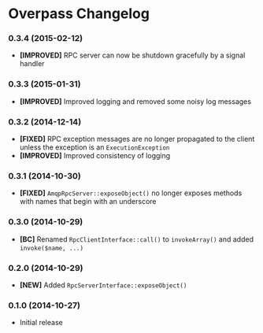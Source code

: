# Overpass Changelog

### 0.3.4 (2015-02-12)

* **[IMPROVED]** RPC server can now be shutdown gracefully by a signal handler

### 0.3.3 (2015-01-31)

* **[IMPROVED]** Improved logging and removed some noisy log messages

### 0.3.2 (2014-12-14)

* **[FIXED]** RPC exception messages are no longer propagated to the client unless the exception is an `ExecutionException`
* **[IMPROVED]** Improved consistency of logging

### 0.3.1 (2014-10-30)

* **[FIXED]** `AmqpRpcServer::exposeObject()` no longer exposes methods with names that begin with an underscore

### 0.3.0 (2014-10-29)

* **[BC]** Renamed `RpcClientInterface::call()` to `invokeArray()` and added `invoke($name, ...)`

### 0.2.0 (2014-10-29)

* **[NEW]** Added `RpcServerInterface::exposeObject()`

### 0.1.0 (2014-10-27)

* Initial release

